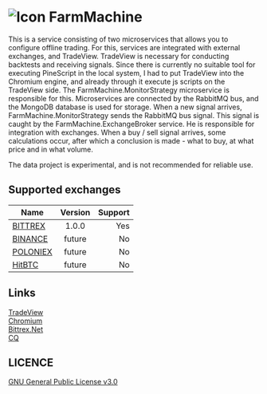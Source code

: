 # ![Icon](https://cdn3.vectorstock.com/i/1000x1000/89/12/lighthouse-in-flat-design-vector-12478912.jpg?raw=true) FarmMachine 

This is a service consisting of two microservices that allows you to configure offline trading. For this, services are integrated with external exchanges, and TradeView. TradeView is necessary for conducting backtests and receiving signals. Since there is currently no suitable tool for executing PineScript in the local system, I had to put TradeView into the Chromium engine, and already through it execute js scripts on the TradeView side. The FarmMachine.MonitorStrategy microservice is responsible for this. Microservices are connected by the RabbitMQ bus, and the MongoDB database is used for storage. When a new signal arrives, FarmMachine.MonitorStrategy sends the RabbitMQ bus signal. This signal is caught by the FarmMachine.ExchangeBroker service. He is responsible for integration with exchanges. When a buy / sell signal arrives, some calculations occur, after which a conclusion is made - what to buy, at what price and in what volume.

The data project is experimental, and is not recommended for reliable use.

## Supported exchanges

| Name         | Version            | Support |
| ------------- |:------------------:| -------:|
|  [BITTREX](https://international.bittrex.com/)     |   1.0.0  | Yes   |
|  [BINANCE](https://www.binance.com/ru)         |   future   | No   |
|  [POLONIEX](https://poloniex.com/)         |   future   | No   |
|  [HitBTC](https://hitbtc.com/)         |   future   | No   |

## Links
[TradeView](https://ru.tradingview.com)
<br>
[Chromium](https://github.com/cefsharp/CefSharp)
<br>
[Bittrex.Net](https://github.com/JKorf/Bittrex.Net)
<br>
[CQ](https://github.com/jamietre/CsQuery)

LICENCE
-------
[GNU General Public License v3.0](https://github.com/Winster332/FarmMachine/blob/master/LICENSE)
